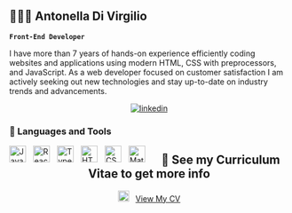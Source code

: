 ## 👩🏽‍💻​ Antonella Di Virgilio

**`Front-End Developer`**

I have more than 7 years of hands-on experience efficiently coding websites and applications using modern HTML, CSS with preprocessors, and JavaScript. As a web developer focused on customer satisfaction I am actively seeking out new technologies and stay up-to-date on industry trends and advancements.

<p align="center"> 
  <a href="https://www.linkedin.com/in/divirgilio-antonella/">
    <img alt="linkedin" title="contact me on linkedin" src="https://img.shields.io/badge/linkedin-blue?style=for-the-badge&logo=linkedin"/></a> 
</p>

### 🧰​ Languages and Tools
<img align="left" alt="JavaScript" width="30" style="padding-right:10px;" src="https://cdn.jsdelivr.net/gh/devicons/devicon/icons/javascript/javascript-original.svg" />
<img align="left" alt="React.js" width="30" style="padding-right:10px;" src="https://cdn.jsdelivr.net/gh/devicons/devicon/icons/react/react-original.svg" />
<img align="left" alt="TypeScript" width="30" style="padding-right:10px;" src="https://cdn.jsdelivr.net/gh/devicons/devicon/icons/typescript/typescript-original.svg" />
<img align="left" alt="HTML" width="30" style="padding-right:10px;" src="https://cdn.jsdelivr.net/gh/devicons/devicon/icons/html5/html5-plain.svg" />
<img align="left" alt="CSS" width="30" style="padding-right:10px;" src="https://cdn.jsdelivr.net/gh/devicons/devicon/icons/css3/css3-plain.svg" />
<img align="left" alt="Material UI" width="30" style="padding-right:10px;" src="https://cdn.jsdelivr.net/gh/devicons/devicon/icons/materialui/materialui-plain.svg" />

<p align="center">
 <h2 align="center">👀 See my Curriculum Vitae to get more info</h2>
</p>

<p align="center">
 <img src="https://img.icons8.com/color/1x/usa.png" width="20"> &nbsp; <a href="https://drive.google.com/file/d/1CEw36cvngDG70Z10crf1kMSLu32eKNIG/view">View My CV</a>
</p>
